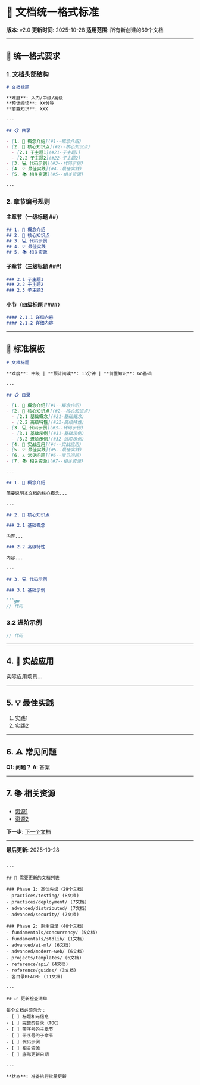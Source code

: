 # 📐 文档统一格式标准

**版本**: v2.0
**更新时间**: 2025-10-28
**适用范围**: 所有新创建的69个文档

---

## 🎯 统一格式要求

### 1. 文档头部结构

```markdown
# 文档标题

**难度**: 入门/中级/高级
**预计阅读**: XX分钟
**前置知识**: XXX

---

## 📋 目录

- [1. 📖 概念介绍](#1--概念介绍)
- [2. 🎯 核心知识点](#2--核心知识点)
  - [2.1 子主题1](#21-子主题1)
  - [2.2 子主题2](#22-子主题2)
- [3. 💻 代码示例](#3--代码示例)
- [4. 💡 最佳实践](#4--最佳实践)
- [5. 📚 相关资源](#5--相关资源)

---
```

### 2. 章节编号规则

#### 主章节（一级标题 ##）

```markdown
## 1. 📖 概念介绍
## 2. 🎯 核心知识点
## 3. 💻 代码示例
## 4. 💡 最佳实践
## 5. 📚 相关资源
```

#### 子章节（三级标题 ###）

```markdown
### 2.1 子主题1
### 2.2 子主题2
### 2.3 子主题3
```

#### 小节（四级标题 ####）

```markdown
#### 2.1.1 详细内容
#### 2.1.2 详细内容
```

---

## 📝 标准模板

```markdown
# 文档标题

**难度**: 中级 | **预计阅读**: 15分钟 | **前置知识**: Go基础

---

## 📋 目录

- [1. 📖 概念介绍](#1--概念介绍)
- [2. 🎯 核心知识点](#2--核心知识点)
  - [2.1 基础概念](#21-基础概念)
  - [2.2 高级特性](#22-高级特性)
- [3. 💻 代码示例](#3--代码示例)
  - [3.1 基础示例](#31-基础示例)
  - [3.2 进阶示例](#32-进阶示例)
- [4. 🔧 实战应用](#4--实战应用)
- [5. 💡 最佳实践](#5--最佳实践)
- [6. ⚠️ 常见问题](#6-️-常见问题)
- [7. 📚 相关资源](#7--相关资源)

---

## 1. 📖 概念介绍

简要说明本文档的核心概念...

---

## 2. 🎯 核心知识点

### 2.1 基础概念

内容...

### 2.2 高级特性

内容...

---

## 3. 💻 代码示例

### 3.1 基础示例

```go
// 代码
```

### 3.2 进阶示例

```go
// 代码
```

---

## 4. 🔧 实战应用

实际应用场景...

---

## 5. 💡 最佳实践

1. 实践1
2. 实践2

---

## 6. ⚠️ 常见问题

**Q1: 问题？**
**A**: 答案

---

## 7. 📚 相关资源

- [资源1](链接)
- [资源2](链接)

**下一步**: [下一个文档](./xx.md)

---

**最后更新**: 2025-10-28

```

---

## 🔄 需要更新的文档列表

### Phase 1: 高优先级（29个文档）
- practices/testing/ (8文档)
- practices/deployment/ (7文档)
- advanced/distributed/ (7文档)
- advanced/security/ (7文档)

### Phase 2: 剩余目录（40个文档）
- fundamentals/concurrency/ (5文档)
- fundamentals/stdlib/ (1文档)
- advanced/ai-ml/ (6文档)
- advanced/modern-web/ (6文档)
- projects/templates/ (6文档)
- reference/api/ (4文档)
- reference/guides/ (3文档)
- 各目录README (11文档)

---

## ✅ 更新检查清单

每个文档必须包含：
- [ ] 标题和元信息
- [ ] 完整的目录（TOC）
- [ ] 带序号的主章节
- [ ] 带序号的子章节
- [ ] 代码示例
- [ ] 相关资源
- [ ] 底部更新日期

---

**状态**: 准备执行批量更新
